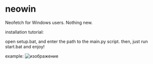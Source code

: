# neowin
Neofetch for Windows users. Nothing new. 

installation tutorial:

open setup.bat, and enter the path to the main.py script. then, just run start.bat and enjoy! 

example: 
![изображение](https://github.com/peaxeldev/neowin/assets/114852400/707225f9-709d-4b66-8fe5-75f7716f05fd)
